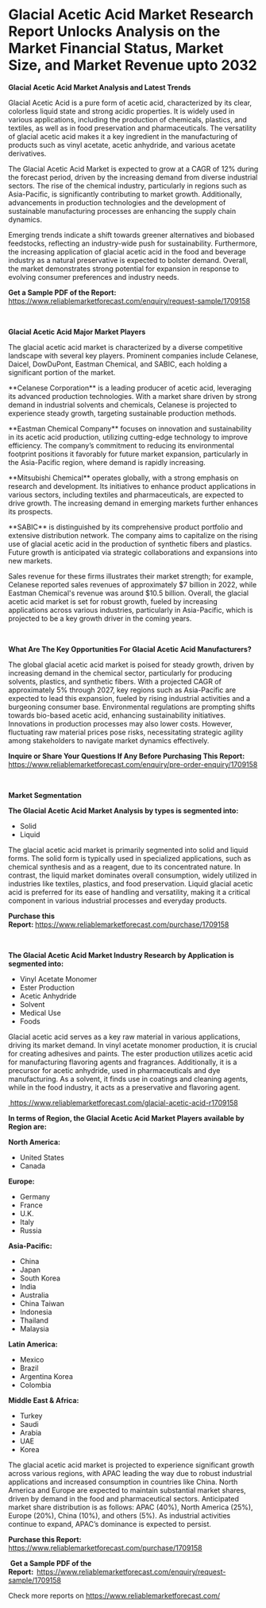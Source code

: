 <p><h1>Glacial Acetic Acid Market Research Report Unlocks Analysis on the Market Financial Status, Market Size, and Market Revenue upto 2032</h1></p><p><strong>Glacial Acetic Acid Market Analysis and Latest Trends</strong></p>
<p><p>Glacial Acetic Acid is a pure form of acetic acid, characterized by its clear, colorless liquid state and strong acidic properties. It is widely used in various applications, including the production of chemicals, plastics, and textiles, as well as in food preservation and pharmaceuticals. The versatility of glacial acetic acid makes it a key ingredient in the manufacturing of products such as vinyl acetate, acetic anhydride, and various acetate derivatives.</p><p>The Glacial Acetic Acid Market is expected to grow at a CAGR of 12% during the forecast period, driven by the increasing demand from diverse industrial sectors. The rise of the chemical industry, particularly in regions such as Asia-Pacific, is significantly contributing to market growth. Additionally, advancements in production technologies and the development of sustainable manufacturing processes are enhancing the supply chain dynamics.</p><p>Emerging trends indicate a shift towards greener alternatives and biobased feedstocks, reflecting an industry-wide push for sustainability. Furthermore, the increasing application of glacial acetic acid in the food and beverage industry as a natural preservative is expected to bolster demand. Overall, the market demonstrates strong potential for expansion in response to evolving consumer preferences and industry needs.</p></p>
<p><strong>Get a Sample PDF of the Report:&nbsp;</strong> <a href="https://www.reliablemarketforecast.com/enquiry/request-sample/1709158?utm_campaign=1134&utm_medium=2&utm_source=Github&utm_content=ia&utm_term=10012025&utm_id=glacial-acetic-acid">https://www.reliablemarketforecast.com/enquiry/request-sample/1709158</a></p>
<p>&nbsp;</p>
<p><strong>Glacial Acetic Acid Major Market Players</strong></p>
<p><p>The glacial acetic acid market is characterized by a diverse competitive landscape with several key players. Prominent companies include Celanese, Daicel, DowDuPont, Eastman Chemical, and SABIC, each holding a significant portion of the market.</p><p>**Celanese Corporation** is a leading producer of acetic acid, leveraging its advanced production technologies. With a market share driven by strong demand in industrial solvents and chemicals, Celanese is projected to experience steady growth, targeting sustainable production methods.</p><p>**Eastman Chemical Company** focuses on innovation and sustainability in its acetic acid production, utilizing cutting-edge technology to improve efficiency. The company’s commitment to reducing its environmental footprint positions it favorably for future market expansion, particularly in the Asia-Pacific region, where demand is rapidly increasing.</p><p>**Mitsubishi Chemical** operates globally, with a strong emphasis on research and development. Its initiatives to enhance product applications in various sectors, including textiles and pharmaceuticals, are expected to drive growth. The increasing demand in emerging markets further enhances its prospects.</p><p>**SABIC** is distinguished by its comprehensive product portfolio and extensive distribution network. The company aims to capitalize on the rising use of glacial acetic acid in the production of synthetic fibers and plastics. Future growth is anticipated via strategic collaborations and expansions into new markets.</p><p>Sales revenue for these firms illustrates their market strength; for example, Celanese reported sales revenues of approximately $7 billion in 2022, while Eastman Chemical's revenue was around $10.5 billion. Overall, the glacial acetic acid market is set for robust growth, fueled by increasing applications across various industries, particularly in Asia-Pacific, which is projected to be a key growth driver in the coming years.</p></p>
<p>&nbsp;</p>
<p><strong>What Are The Key Opportunities For Glacial Acetic Acid Manufacturers?</strong></p>
<p><p>The global glacial acetic acid market is poised for steady growth, driven by increasing demand in the chemical sector, particularly for producing solvents, plastics, and synthetic fibers. With a projected CAGR of approximately 5% through 2027, key regions such as Asia-Pacific are expected to lead this expansion, fueled by rising industrial activities and a burgeoning consumer base. Environmental regulations are prompting shifts towards bio-based acetic acid, enhancing sustainability initiatives. Innovations in production processes may also lower costs. However, fluctuating raw material prices pose risks, necessitating strategic agility among stakeholders to navigate market dynamics effectively.</p></p>
<p><strong>Inquire or Share Your Questions If Any Before Purchasing This Report:</strong> <a href="https://www.reliablemarketforecast.com/enquiry/pre-order-enquiry/1709158?utm_campaign=1134&utm_medium=2&utm_source=Github&utm_content=ia&utm_term=10012025&utm_id=glacial-acetic-acid">https://www.reliablemarketforecast.com/enquiry/pre-order-enquiry/1709158</a></p>
<p>&nbsp;</p>
<p><strong>Market Segmentation</strong></p>
<p><strong>The Glacial Acetic Acid Market Analysis by types is segmented into:</strong></p>
<p><ul><li>Solid</li><li>Liquid</li></ul></p>
<p><p>The glacial acetic acid market is primarily segmented into solid and liquid forms. The solid form is typically used in specialized applications, such as chemical synthesis and as a reagent, due to its concentrated nature. In contrast, the liquid market dominates overall consumption, widely utilized in industries like textiles, plastics, and food preservation. Liquid glacial acetic acid is preferred for its ease of handling and versatility, making it a critical component in various industrial processes and everyday products.</p></p>
<p><strong>Purchase this Report:&nbsp;</strong><a href="https://www.reliablemarketforecast.com/purchase/1709158?utm_campaign=1134&utm_medium=2&utm_source=Github&utm_content=ia&utm_term=10012025&utm_id=glacial-acetic-acid">https://www.reliablemarketforecast.com/purchase/1709158</a></p>
<p>&nbsp;</p>
<p><strong>The Glacial Acetic Acid Market Industry Research by Application is segmented into:</strong></p>
<p><ul><li>Vinyl Acetate Monomer</li><li>Ester Production</li><li>Acetic Anhydride</li><li>Solvent</li><li>Medical Use</li><li>Foods</li></ul></p>
<p><p>Glacial acetic acid serves as a key raw material in various applications, driving its market demand. In vinyl acetate monomer production, it is crucial for creating adhesives and paints. The ester production utilizes acetic acid for manufacturing flavoring agents and fragrances. Additionally, it is a precursor for acetic anhydride, used in pharmaceuticals and dye manufacturing. As a solvent, it finds use in coatings and cleaning agents, while in the food industry, it acts as a preservative and flavoring agent.</p></p>
<p><a href="https://www.reliablemarketforecast.com/glacial-acetic-acid-r1709158?utm_campaign=1134&utm_medium=2&utm_source=Github&utm_content=ia&utm_term=10012025&utm_id=glacial-acetic-acid">&nbsp;https://www.reliablemarketforecast.com/glacial-acetic-acid-r1709158</a></p>
<p><strong>In terms of Region, the Glacial Acetic Acid Market Players available by Region are:</strong></p>
<p>
    <p> <strong> North America: </strong>
        <ul>
            <li>United States</li>
            <li>Canada</li>
        </ul>
        </p> 
    <p> <strong> Europe: </strong>
        <ul>
            <li>Germany</li>
            <li>France</li>
            <li>U.K.</li>
            <li>Italy</li>
            <li>Russia</li>
        </ul>
        </p> 
    <p> <strong> Asia-Pacific: </strong>
        <ul>
            <li>China</li>
            <li>Japan</li>
            <li>South Korea</li>
            <li>India</li>
            <li>Australia</li>
            <li>China Taiwan</li>
            <li>Indonesia</li>
            <li>Thailand</li>
            <li>Malaysia</li>
        </ul>
        </p> 
    <p> <strong> Latin America: </strong>
        <ul>
            <li>Mexico</li>
            <li>Brazil</li>
            <li>Argentina Korea</li>
            <li>Colombia</li>
        </ul>
        </p> 
    <p> <strong> Middle East & Africa: </strong>
        <ul>
            <li>Turkey</li>
            <li>Saudi</li>
            <li>Arabia</li>
            <li>UAE</li>
            <li>Korea</li>
        </ul>
    </p>
    </p>
<p><p>The glacial acetic acid market is projected to experience significant growth across various regions, with APAC leading the way due to robust industrial applications and increased consumption in countries like China. North America and Europe are expected to maintain substantial market shares, driven by demand in the food and pharmaceutical sectors. Anticipated market share distribution is as follows: APAC (40%), North America (25%), Europe (20%), China (10%), and others (5%). As industrial activities continue to expand, APAC’s dominance is expected to persist.</p></p>
<p><strong>Purchase this Report: </strong><a href="https://www.reliablemarketforecast.com/purchase/1709158?utm_campaign=1134&utm_medium=2&utm_source=Github&utm_content=ia&utm_term=10012025&utm_id=glacial-acetic-acid">https://www.reliablemarketforecast.com/purchase/1709158</a></p>
<p>&nbsp;<strong>Get a Sample PDF of the Report:&nbsp;&nbsp;</strong><a href="https://www.reliablemarketforecast.com/enquiry/request-sample/1709158?utm_campaign=1134&utm_medium=2&utm_source=Github&utm_content=ia&utm_term=10012025&utm_id=glacial-acetic-acid">https://www.reliablemarketforecast.com/enquiry/request-sample/1709158</a></p>
<p><strong></strong></p>
<p>Check more reports on <a href="https://www.reliablemarketforecast.com/?utm_campaign=1134&utm_medium=2&utm_source=Github&utm_content=ia&utm_term=10012025&utm_id=glacial-acetic-acid">https://www.reliablemarketforecast.com/</a></p>